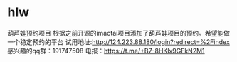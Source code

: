 # hlw
葫芦娃预约项目
根据之前开源的imaotai项目添加了葫芦娃项目的预约。希望能做一个稳定预约的平台
试用地址:http://124.223.88.180/login?redirect=%2Findex
感兴趣的qq群：191747508
电报：https://t.me/+B7-8HKlx9GFkN2M1
